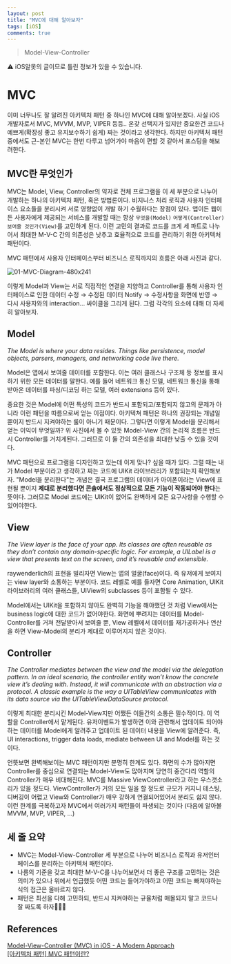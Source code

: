 ```yaml
---
layout: post
title: "MVC에 대해 알아보자"
tags: [iOS]
comments: true
---
```


> Model-View-Controller  

⚠ iOS알못의 글이므로 틀린 정보가 있을 수 있습니다.  

# MVC  
이미 너무나도 잘 알려진 아키텍처 패턴 중 하나인 MVC에 대해 알아보겠다. 사실 iOS 개발자로서 MVC, MVVM, MVP, VIPER 등등.. 온갖 선택지가 있지만 중요한건 코드나 예쁘게(확장성 좋고 유지보수하기 쉽게) 짜는 것이라고 생각한다. 하지만 아키텍처 패턴 중에서도 근-본인 MVC는 한번 다루고 넘어가야 마음이 편할 것 같아서 포스팅을 해보려한다.  

## MVC란 무엇인가  
MVC는 Model, View, Controller의 약자로 전체 프로그램을 이 세 부분으로 나누어 개발하는 하나의 아키텍처 패턴, 혹은 방법론이다. 비지니스 처리 로직과 사용자 인터페이스 요소들을 분리시켜 서로 영향없이 개발 하기 수월하다는 장점이 있다. 앱이든 웹이든 사용자에게 제공되는 서비스를 개발할 때는 항상 `무엇을(Model)` `어떻게(Controller)` `보여줄 것인가(View)`를 고민하게 된다. 이런 고민의 결과로 코드를 크게 세 파트로 나누어서 최대한 M-V-C 간의 의존성은 낮추고 효율적으로 코드를 관리하기 위한 아키텍처 패턴이다.  

MVC 패턴에서 사용자 인터페이스부터 비즈니스 로직까지의 흐름은 아래 사진과 같다.  

![01-MVC-Diagram-480x241](https://user-images.githubusercontent.com/35067611/103252416-221ff400-49c0-11eb-81f2-af294d31e47b.png)

이렇게 Model과 View는 서로 직접적인 연결을 지양하고 Controller를 통해 사용자 인터페이스로 인한 데이터 수정 → 수정된 데이터 Notify → 수정사항을 화면에 반영 → 다시 사용자와의 interaction... 싸이클을 그리게 된다. 그럼 각각의 요소에 대해 더 자세히 알아보자.  

## Model  
_The Model is where your data resides. Things like persistence, model objects, parsers, managers, and networking code live there._

Model은 앱에서 보여줄 데이터를 포함한다. 이는 여러 클래스나 구조체 등 정보를 표시하기 위한 모든 데이터를 말한다. 예를 들어 네트워크 통신 모델, 네트워크 통신을 통해 받아온 데이터를 파싱/디코딩 하는 모델, 여러 extensions 등이 있다.  

중요한 것은 Model에 어떤 특성의 코드가 반드시 포함되고/포함되지 않고의 문제가 아니라 이런 패턴을 따름으로써 얻는 이점이다. 아키텍쳐 패턴은 하나의 권장되는 개념일 뿐이지 반드시 지켜야하는 룰이 아니기 때문이다. 그렇다면 이렇게 Model을 분리해서 얻는 이익이 무엇일까? 위 사진에서 볼 수 있듯 Model-View 간의 논리적 흐름은 반드시 Controller를 거치게된다. 그러므로 이 둘 간의 의존성을 최대한 낮출 수 있을 것이다.  

MVC 패턴으로 프로그램을 디자인하고 있는데 이게 맞나? 싶을 때가 있다. 그럴 때는 내가 Model 부분이라고 생각하고 짜는 코드에 UIKit 라이브러리가 포함되는지 확인해보자. "Model을 분리한다"는 개념은 결국 프로그램의 데이터가 아이폰이라는 View에 표현될 뿐이지 **제대로 분리했다면 콘솔에서도 정상적으로 모든 기능이 작동되어야 한다**는 뜻이다. 그러므로 Model 코드에는 UIKit이 없어도 완벽하게 모든 요구사항을 수행할 수 있어야한다.  

## View  
_The View layer is the face of your app. Its classes are often reusable as they don’t contain any domain-specific logic. For example, a UILabel is a view that presents text on the screen, and it’s reusable and extensible._  

raywenderlich의 표현을 빌리자면 View는 앱의 얼굴(face)이다. 즉 유저에게 보여지는 view layer와 소통하는 부분이다. 코드 레벨로 예를 들자면 Core Animation, UIKit 라이브러리의 여러 클래스들, UIView의 subclasses 등이 포함될 수 있다.  

Model에서는 UIKit을 포함하지 않아도 완벽히 기능을 해야했던 것 처럼 View에서는 business logic에 대한 코드가 없어야한다. 화면에 뿌려지는 데이터를 Model-Controller를 거쳐 전달받아서 보여줄 뿐, View 레벨에서 데이터를 재가공하거나 연산을 하면 View-Model의 분리가 제대로 이루어지지 않은 것이다.  

## Controller  

_The Controller mediates between the view and the model via the delegation pattern. In an ideal scenario, the controller entity won’t know the concrete view it’s dealing with. Instead, it will communicate with an abstraction via a protocol. A classic example is the way a UITableView communicates with its data source via the UITableViewDataSource protocol._  

이렇게 최대한 분리시킨 Model-View지만 어쨌든 이들간의 소통은 필수적이다. 이 역할을 Controller에서 맡게된다. 유저이벤트가 발생하면 이와 관련해서 업데이트 되어야하는 데이터를 Model에게 알려주고 업데이트 된 데이터 내용을 View에 알려준다. 즉, UI interactions, trigger data loads, mediate between UI and Model를 하는 것이다.  

언뜻보면 완벽해보이는 MVC 패턴이지만 분명히 한계도 있다. 화면의 수가 많아지면 Controller를 중심으로 연결되는 Model-View도 많아지며 당연히 중간다리 역할의 Controller가 매우 비대해진다. MVC를 Massive ViewController라고 하는 우스갯소리가 있을 정도다. ViewController가 거의 모든 일을 할 정도로 규모가 커지니 테스팅, 디버깅이 어렵고 View와 Controller가 매우 강하게 연결되어있어서 분리도 쉽지 않다. 이런 한계를 극복하고자 MVC에서 여러가지 패턴들이 파생되는 것이다 (다음에 알아볼 MVVM, MVP, VIPER, ...)  

## 세 줄 요약  
- MVC는 Model-View-Controller 세 부분으로 나누어 비즈니스 로직과 유저인터페이스를 분리하는 아키텍처 패턴이다.  
- 나름의 기준을 갖고 최대한 M-V-C를 나누어보면서 더 좋은 구조를 고민하는 것은 의미가 있으나 위에서 언급했듯 어떤 코드는 들어가야하고 어떤 코드는 빠져야하는 식의 접근은 올바르지 않다.  
- 패턴은 최선을 다해 고민하되, 반드시 지켜야하는 규율처럼 매몰되지 말고 코드나 잘 짜도록 하자👨🏻‍💻  

## References  
[Model-View-Controller (MVC) in iOS - A Modern Approach](https://www.raywenderlich.com/1000705-model-view-controller-mvc-in-ios-a-modern-approach)  
[[아키텍처 패턴] MVC 패턴이란?](https://medium.com/@jang.wangsu/%EB%94%94%EC%9E%90%EC%9D%B8%ED%8C%A8%ED%84%B4-mvc-%ED%8C%A8%ED%84%B4%EC%9D%B4%EB%9E%80-1d74fac6e256#)  
